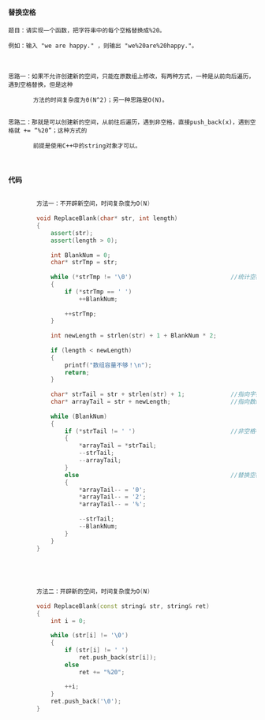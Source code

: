 #### 替换空格

	题目：请实现一个函数，把字符串中的每个空格替换成%20。
	
	例如：输入 "we are happy." ，则输出 "we%20are%20happy."。
	
	
<br>

	思路一：如果不允许创建新的空间，只能在原数组上修改，有两种方式，一种是从前向后遍历，遇到空格替换，但是这种
	
		   方法的时间复杂度为0(N^2)；另一种思路是O(N)。
		   
	
	思路二：那就是可以创建新的空间，从前往后遍历，遇到非空格，直接push_back(x)，遇到空格就 += “%20”；这种方式的
	
	       前提是使用C++中的string对象才可以。


<br>

#### 代码

```cpp

		方法一：不开辟新空间，时间复杂度为O(N)
	
		void ReplaceBlank(char* str, int length)
		{
			assert(str);
			assert(length > 0);
		
			int BlankNum = 0;
			char* strTmp = str;
		
			while (*strTmp != '\0')                            //统计空格
			{
				if (*strTmp == ' ')
					++BlankNum;
		
				++strTmp;
			}
		
			int newLength = strlen(str) + 1 + BlankNum * 2;    
		
			if (length < newLength)
			{
				printf("数组容量不够！\n");
				return;
			}
		
			char* strTail = str + strlen(str) + 1;             //指向字符串的结尾
			char* arrayTail = str + newLength;                 //指向数组的结尾
		
			while (BlankNum)
			{
				if (*strTail != ' ')                           //非空格字符向后移动
				{
					*arrayTail = *strTail;
					--strTail;
					--arrayTail;
				}
				else                                           //替换空格
				{
					*arrayTail-- = '0';
					*arrayTail-- = '2';
					*arrayTail-- = '%';
		
					--strTail;
					--BlankNum;
				}
			}
		}
		
		
		
```


```cpp

		方法二：开辟新的空间，时间复杂度为O(N)
	
		void ReplaceBlank(const string& str, string& ret)
		{
			int i = 0;
		
			while (str[i] != '\0')
			{
				if (str[i] != ' ')
					ret.push_back(str[i]);
				else
					ret += "%20";
		
				++i;
			}
			ret.push_back('\0');
		}
		
		
```
	       
